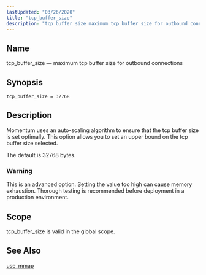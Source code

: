 ```yaml
---
lastUpdated: "03/26/2020"
title: "tcp_buffer_size"
description: "tcp buffer size maximum tcp buffer size for outbound connections tcp buffer size 32768 Momentum uses an auto scaling algorithm to ensure that the tcp buffer size is set optimally This option allows you to set an upper bound on the tcp buffer size selected The default is 32768 bytes..."
---
```


<a name="conf.ref.tcp_buffer_size"></a> 
## Name

tcp_buffer_size — maximum tcp buffer size for outbound connections

## Synopsis

`tcp_buffer_size = 32768`

<a name="idp26730816"></a> 
## Description

Momentum uses an auto-scaling algorithm to ensure that the tcp buffer size is set optimally. This option allows you to set an upper bound on the tcp buffer size selected.

The default is 32768 bytes.

### Warning

This is an advanced option. Setting the value too high can cause memory exhaustion. Thorough testing is recommended before deployment in a production environment.

<a name="idp26734320"></a> 
## Scope

tcp_buffer_size is valid in the global scope.

<a name="idp26736160"></a> 
## See Also

[use_mmap](/momentum/4/config/ref-use-mmap)